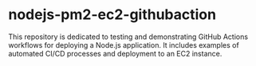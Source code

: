 # nodejs-pm2-ec2-githubaction
This repository is dedicated to testing and demonstrating GitHub Actions workflows for deploying a Node.js application. It includes examples of automated CI/CD processes and deployment to an EC2 instance.
